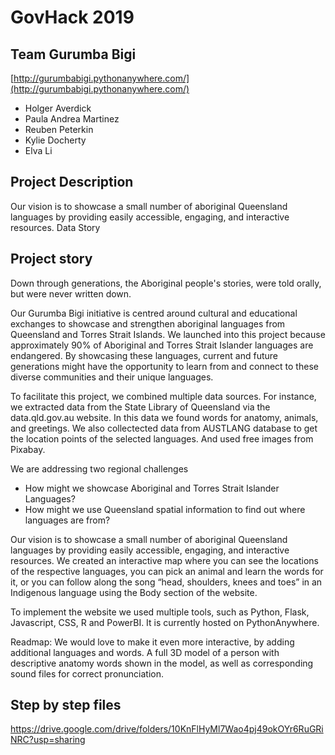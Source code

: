 # GovHack 2019

## Team Gurumba Bigi

[http://gurumbabigi.pythonanywhere.com/](http://gurumbabigi.pythonanywhere.com/)

* Holger Averdick
* Paula Andrea Martinez
* Reuben Peterkin
* Kylie Docherty
* Elva Li


## Project Description

Our vision is to showcase a small number of aboriginal Queensland languages by providing easily accessible, engaging, and interactive resources.
Data Story

## Project story

Down through generations, the Aboriginal people's stories, were told orally, but were never written down.

Our Gurumba Bigi initiative is centred around cultural and educational exchanges to showcase and strengthen aboriginal languages from Queensland and Torres Strait Islands.
We launched into this project because approximately 90% of Aboriginal and Torres Strait Islander languages are endangered. By showcasing these languages, current and future generations might have the opportunity to learn from and connect to these diverse communities and their unique languages.

To facilitate this project, we combined multiple data sources. For instance, we extracted data from the State Library of Queensland via the data.qld.gov.au website. In this data we found words for anatomy, animals, and greetings.
We also collectected data from AUSTLANG database to get the location points of the selected languages. And used free images from Pixabay.

We are addressing two regional challenges
* How might we showcase Aboriginal and Torres Strait Islander Languages?
* How might we use Queensland spatial information to find out where languages are from?

Our vision is to showcase a small number of aboriginal Queensland languages by providing easily accessible, engaging, and interactive resources. We created an interactive map where you can see the locations of the respective languages, you can pick an animal and learn the words for it, or you can follow along the song “head, shoulders, knees and toes” in an Indigenous language using the Body section of the website.

To implement the website we used multiple tools, such as Python, Flask, Javascript, CSS, R and PowerBI. It is currently hosted on PythonAnywhere.

Readmap: We would love to make it even more interactive, by adding additional languages and words. A full 3D model of a person with descriptive anatomy words shown in the model, as well as corresponding sound files for correct pronunciation.

## Step by step files

https://drive.google.com/drive/folders/10KnFlHyMl7Wao4pj49okOYr6RuGRiNRC?usp=sharing


